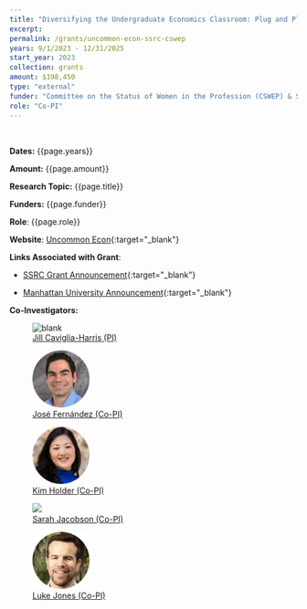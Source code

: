```yaml
---
title: "Diversifying the Undergraduate Economics Classroom: Plug and Play Modules with Role Models, Research, and Active Learning"
excerpt: 
permalink: /grants/uncommon-econ-ssrc-cswep
years: 9/1/2023 - 12/31/2025
start_year: 2023
collection: grants
amount: $198,450
type: "external"
funder: "Committee on the Status of Women in the Profession (CSWEP) & Social Science Research Council (SSRC) Women in Economics and Mathematics Research Consortium."
role: "Co-PI"
---
```

<!-- Google tag (gtag.js) -->
<script async src="https://www.googletagmanager.com/gtag/js?id=G-Q95WSVMDNZ"></script>
<script>
  window.dataLayer = window.dataLayer || [];
  function gtag(){dataLayer.push(arguments);}
  gtag('js', new Date());

  gtag('config', 'G-Q95WSVMDNZ');
</script>

<br>

**Dates:** {{page.years}}

**Amount:** {{page.amount}}

**Research Topic:** {{page.title}}

**Funders:** {{page.funder}}

**Role**: {{page.role}}

**Website**: [Uncommon Econ](https://www.uncommonecon.com/){:target="_blank"}
 
**Links Associated with Grant**:
* [SSRC Grant Announcement](https://www.ssrc.org/grantees/diversifying-the-undergraduate-economics-classroom-plug-and-play-modules-with-role-models-research-and-active-learning/){:target="_blank"}

* [Manhattan University Announcement](https://manhattan.edu/news/archive/2023/10/Jimena-grants.php){:target="_blank"}

**Co-Investigators:**

<body>
<div class="image-container">
        <figure>
            <img src="/images/co-authors/jill_caviglia_harris.png" alt="blank" width="100" height="auto">
            <figcaption><a href="https://jlcaviglia-harris.wixsite.com/jlcaviglia-harris" target="_blank">Jill Caviglia-Harris (PI)</a></figcaption>
        </figure>
        <figure>
            <img src="/images/co-authors/jose_fernandez.png" alt="Image 2" width="100" height="auto">
            <figcaption><a href="https://business.louisville.edu/faculty-research/faculty-directory/jose-manuel-fernandez-phd/" target="_blank">José Fernández (Co-PI)</a></figcaption>
        </figure>
        <figure>
            <img src="/images/co-authors/kim_holder.png" alt="Image 2" width="100" height="auto">
            <figcaption><a href="" target="_blank">Kim Holder (Co-PI)</a></figcaption>
        </figure>     
        <figure>
            <img src="/images/co-authors/sarah_jacobson.png" width="100" height="auto">
            <figcaption><a href="https://econ.williams.edu/profile/saj2/" target="_blank"> Sarah Jacobson (Co-PI) </a></figcaption>
        </figure>
        <figure>
            <img src="/images/co-authors/luke_jones.png" alt="Image 2" width="100" height="auto">
            <figcaption><a href="https://sites.google.com/view/lukerjones" target="_blank"> Luke Jones (Co-PI)</a></figcaption>
        </figure>      
        <!-- Add more images as needed -->
    </div>
</body>